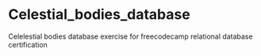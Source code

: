 # Celestial_bodies_database
Celelestial bodies database exercise for freecodecamp relational database certification
